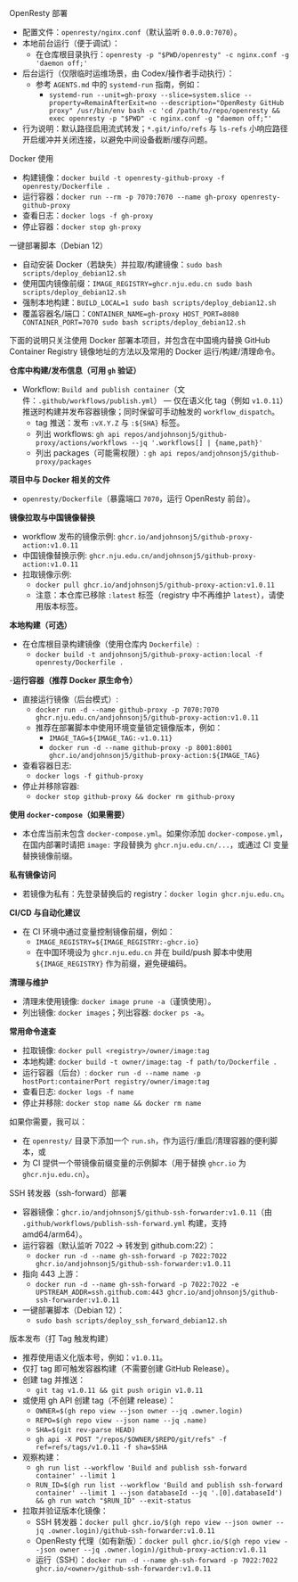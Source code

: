 OpenResty 部署

- 配置文件：`openresty/nginx.conf`（默认监听 `0.0.0.0:7070`）。
- 本地前台运行（便于调试）：
  - 在仓库根目录执行：`openresty -p "$PWD/openresty" -c nginx.conf -g 'daemon off;'`
- 后台运行（仅限临时运维场景，由 Codex/操作者手动执行）：
  - 参考 `AGENTS.md` 中的 `systemd-run` 指南，例如：
    - `systemd-run --unit=gh-proxy --slice=system.slice --property=RemainAfterExit=no --description="OpenResty GitHub proxy" /usr/bin/env bash -c 'cd /path/to/repo/openresty && exec openresty -p "$PWD" -c nginx.conf -g "daemon off;"'`
- 行为说明：默认路径启用流式转发；`*.git/info/refs` 与 `ls-refs` 小响应路径开启缓冲并关闭连接，以避免中间设备截断/缓存问题。

Docker 使用

- 构建镜像：`docker build -t openresty-github-proxy -f openresty/Dockerfile .`
- 运行容器：`docker run --rm -p 7070:7070 --name gh-proxy openresty-github-proxy`
- 查看日志：`docker logs -f gh-proxy`
- 停止容器：`docker stop gh-proxy`

一键部署脚本（Debian 12）

- 自动安装 Docker（若缺失）并拉取/构建镜像：`sudo bash scripts/deploy_debian12.sh`
- 使用国内镜像前缀：`IMAGE_REGISTRY=ghcr.nju.edu.cn sudo bash scripts/deploy_debian12.sh`
- 强制本地构建：`BUILD_LOCAL=1 sudo bash scripts/deploy_debian12.sh`
- 覆盖容器名/端口：`CONTAINER_NAME=gh-proxy HOST_PORT=8080 CONTAINER_PORT=7070 sudo bash scripts/deploy_debian12.sh`

下面的说明只关注使用 Docker 部署本项目，并包含在中国境内替换 GitHub Container Registry 镜像地址的方法以及常用的 Docker 运行/构建/清理命令。

**仓库中构建/发布信息（可用 `gh` 验证）**
- Workflow: `Build and publish container`（文件：`.github/workflows/publish.yml`） — 仅在语义化 tag（例如 `v1.0.11`）推送时构建并发布容器镜像；同时保留可手动触发的 `workflow_dispatch`。
  - tag 推送：发布 `:vX.Y.Z` 与 `:${SHA}` 标签。
  - 列出 workflows: `gh api repos/andjohnsonj5/github-proxy/actions/workflows --jq '.workflows[] | {name,path}'`
  - 列出 packages（可能需权限）: `gh api repos/andjohnsonj5/github-proxy/packages`

**项目中与 Docker 相关的文件**
- `openresty/Dockerfile`（暴露端口 `7070`，运行 OpenResty 前台）。

**镜像拉取与中国镜像替换**
- workflow 发布的镜像示例: `ghcr.io/andjohnsonj5/github-proxy-action:v1.0.11`
- 中国镜像替换示例: `ghcr.nju.edu.cn/andjohnsonj5/github-proxy-action:v1.0.11`
- 拉取镜像示例:
  - `docker pull ghcr.io/andjohnsonj5/github-proxy-action:v1.0.11`
  - 注意：本仓库已移除 `:latest` 标签（registry 中不再维护 `latest`），请使用版本标签。

**本地构建（可选）**
- 在仓库根目录构建镜像（使用仓库内 `Dockerfile`）:
  - `docker build -t andjohnsonj5/github-proxy-action:local -f openresty/Dockerfile .`

-**运行容器（推荐 Docker 原生命令）**
- 直接运行镜像（后台模式）:
  - `docker run -d --name github-proxy -p 7070:7070 ghcr.nju.edu.cn/andjohnsonj5/github-proxy-action:v1.0.11`
  - 推荐在部署脚本中使用环境变量锁定镜像版本，例如：
    - `IMAGE_TAG=${IMAGE_TAG:-v1.0.11}`
    - `docker run -d --name github-proxy -p 8001:8001 ghcr.io/andjohnsonj5/github-proxy-action:${IMAGE_TAG}`
- 查看容器日志:
  - `docker logs -f github-proxy`
- 停止并移除容器:
  - `docker stop github-proxy && docker rm github-proxy`

**使用 `docker-compose`（如果需要）**
- 本仓库当前未包含 `docker-compose.yml`。如果你添加 `docker-compose.yml`，在国内部署时请把 `image:` 字段替换为 `ghcr.nju.edu.cn/...`，或通过 CI 变量替换镜像前缀。

**私有镜像访问**
- 若镜像为私有：先登录替换后的 registry：`docker login ghcr.nju.edu.cn`。

**CI/CD 与自动化建议**
- 在 CI 环境中通过变量控制镜像前缀，例如：
  - `IMAGE_REGISTRY=${IMAGE_REGISTRY:-ghcr.io}`
  - 在中国环境设为 `ghcr.nju.edu.cn` 并在 build/push 脚本中使用 `${IMAGE_REGISTRY}` 作为前缀，避免硬编码。

**清理与维护**
- 清理未使用镜像: `docker image prune -a`（谨慎使用）。
- 列出镜像: `docker images`；列出容器: `docker ps -a`。

**常用命令速查**
- 拉取镜像: `docker pull <registry>/owner/image:tag`
- 本地构建: `docker build -t owner/image:tag -f path/to/Dockerfile .`
- 运行容器（后台）: `docker run -d --name name -p hostPort:containerPort registry/owner/image:tag`
- 查看日志: `docker logs -f name`
- 停止并移除: `docker stop name && docker rm name`

如果你需要，我可以：
- 在 `openresty/` 目录下添加一个 `run.sh`，作为运行/重启/清理容器的便利脚本，或
- 为 CI 提供一个带镜像前缀变量的示例脚本（用于替换 `ghcr.io` 为 `ghcr.nju.edu.cn`）。

SSH 转发器（ssh-forward）部署

- 容器镜像：`ghcr.io/andjohnsonj5/github-ssh-forwarder:v1.0.11`（由 `.github/workflows/publish-ssh-forward.yml` 构建，支持 amd64/arm64）。
- 运行容器（默认监听 7022 → 转发到 github.com:22）：
  - `docker run -d --name gh-ssh-forward -p 7022:7022 ghcr.io/andjohnsonj5/github-ssh-forwarder:v1.0.11`
- 指向 443 上游：
  - `docker run -d --name gh-ssh-forward -p 7022:7022 -e UPSTREAM_ADDR=ssh.github.com:443 ghcr.io/andjohnsonj5/github-ssh-forwarder:v1.0.11`
- 一键部署脚本（Debian 12）：
  - `sudo bash scripts/deploy_ssh_forward_debian12.sh`

版本发布（打 Tag 触发构建）

- 推荐使用语义化版本号，例如：`v1.0.11`。
- 仅打 tag 即可触发容器构建（不需要创建 GitHub Release）。
- 创建 tag 并推送：
  - `git tag v1.0.11 && git push origin v1.0.11`
- 或使用 gh API 创建 tag（不创建 release）：
  - `OWNER=$(gh repo view --json owner --jq .owner.login)`
  - `REPO=$(gh repo view --json name --jq .name)`
  - `SHA=$(git rev-parse HEAD)`
  - `gh api -X POST "/repos/$OWNER/$REPO/git/refs" -f ref=refs/tags/v1.0.11 -f sha=$SHA`
- 观察构建：
  - `gh run list --workflow 'Build and publish ssh-forward container' --limit 1`
  - `RUN_ID=$(gh run list --workflow 'Build and publish ssh-forward container' --limit 1 --json databaseId --jq '.[0].databaseId') && gh run watch "$RUN_ID" --exit-status`
- 拉取并验证版本化镜像：
  - SSH 转发器：`docker pull ghcr.io/$(gh repo view --json owner --jq .owner.login)/github-ssh-forwarder:v1.0.11`
  - OpenResty 代理（如有新版）：`docker pull ghcr.io/$(gh repo view --json owner --jq .owner.login)/github-proxy-action:v1.0.11`
  - 运行（SSH）：`docker run -d --name gh-ssh-forward -p 7022:7022 ghcr.io/<owner>/github-ssh-forwarder:v1.0.11`
